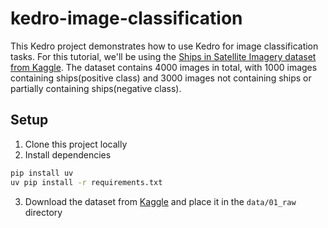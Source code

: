 # kedro-image-classification

This Kedro project demonstrates how to use Kedro for image classification tasks. For this tutorial, we'll be using the [Ships in Satellite Imagery dataset from Kaggle](https://www.kaggle.com/datasets/rhammell/ships-in-satellite-imagery). The dataset contains 4000 images in total, with 1000 images containing ships(positive class) and 3000 images not containing ships or partially containing ships(negative class).

## Setup

1. Clone this project locally
2. Install dependencies
```bash
pip install uv
uv pip install -r requirements.txt
```
3. Download the dataset from [Kaggle](https://www.kaggle.com/datasets/rhammell/ships-in-satellite-imagery) and place it in the `data/01_raw` directory
